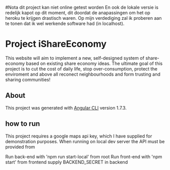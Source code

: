 #Nota dit project kan niet online getest worden
En ook de lokale versie is redelijk kapot op dit moment, dit doordat de anapassingen om het op heroku te krijgen drastisch waren.
Op mijn verdediging zal ik proberen aan te tonen dat ik wel werkende software had (in localhost).

# Project iShareEconomy
This website will aim to implement a new, self-designed system of share-economy based on existing share economy ideas. The ultimate goal of this project is to cut the cost of daily life, stop over-consumption, protect the enviroment and above all reconect neighbourhoods and form trusting and sharing communities!

## About 
This project was generated with [Angular CLI](https://github.com/angular/angular-cli) version 1.7.3.

## how to run
This project requires a google maps api key, which I have supplied for demonstration purposes.
When running on local dev server the API must be provided from 

Run back-end with 'npm run start-local' from root
Run front-end with 'npm start' from frontend
supply BACKEND_SECRET in backend


